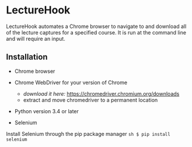 # LectureHook

LectureHook automates a Chrome browser to navigate to and download all of the lecture captures for a specified course. It is run at the command line and will require an input.

## Installation

- Chrome browser
- Chrome WebDriver for your version of Chrome

    + *download it here:* https://chromedriver.chromium.org/downloads
    + extract and move chromedriver to a permanent location

- Python version 3.4 or later
- Selenium

Install Selenium through the pip package manager
    ```sh
    $ pip install selenium
    ```
